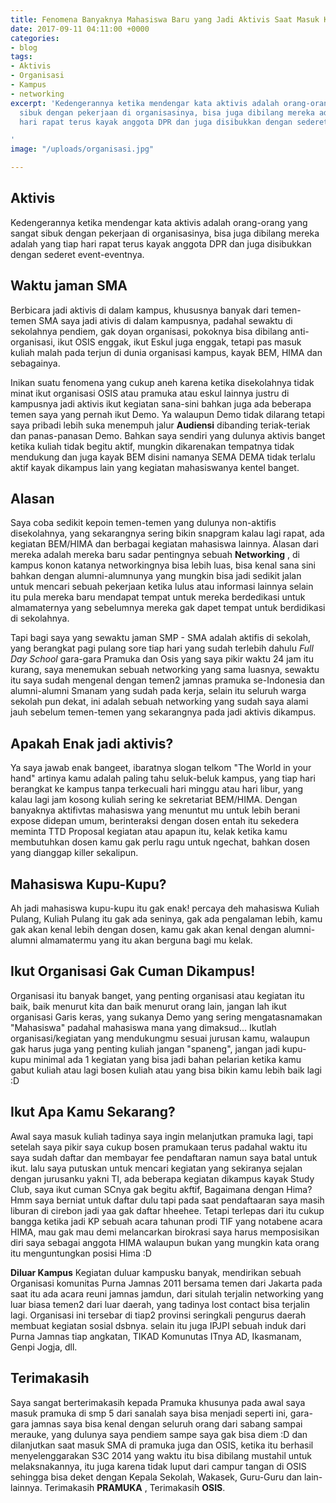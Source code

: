 ```yaml
---
title: Fenomena Banyaknya Mahasiswa Baru yang Jadi Aktivis Saat Masuk Kuliah
date: 2017-09-11 04:11:00 +0000
categories:
- blog
tags:
- Aktivis
- Organisasi
- Kampus
- networking
excerpt: 'Kedengerannya ketika mendengar kata aktivis adalah orang-orang yang sangat
  sibuk dengan pekerjaan di organisasinya, bisa juga dibilang mereka adalah yang tiap
  hari rapat terus kayak anggota DPR dan juga disibukkan dengan sederet event-eventnya.

'
image: "/uploads/organisasi.jpg"

---
```

## **Aktivis**
Kedengerannya ketika mendengar kata aktivis adalah orang-orang yang sangat sibuk dengan pekerjaan di organisasinya, bisa juga dibilang mereka adalah yang tiap hari rapat terus kayak anggota DPR dan juga disibukkan dengan sederet event-eventnya.

## **Waktu jaman SMA**
Berbicara jadi aktivis di dalam kampus, khususnya banyak dari temen-temen SMA saya jadi ativis di dalam kampusnya, padahal sewaktu di sekolahnya pendiem, gak doyan organisasi, pokoknya bisa dibilang anti-organisasi, ikut OSIS enggak, ikut Eskul juga enggak, tetapi pas masuk kuliah malah pada terjun di dunia organisasi kampus, kayak BEM, HIMA dan sebagainya. 

Inikan suatu fenomena yang cukup aneh karena ketika disekolahnya tidak minat ikut organisasi OSIS atau pramuka atau eskul lainnya justru di kampusnya jadi aktivis ikut kegiatan sana-sini bahkan juga ada beberapa temen saya yang pernah ikut Demo. Ya walaupun Demo tidak dilarang tetapi saya pribadi lebih suka menempuh jalur **Audiensi** dibanding teriak-teriak dan panas-panasan Demo. Bahkan saya sendiri yang dulunya aktivis banget ketika kuliah tidak begitu aktif, mungkin dikarenakan tempatnya tidak mendukung dan juga kayak BEM disini namanya SEMA DEMA tidak terlalu aktif kayak dikampus lain yang kegiatan mahasiswanya kentel banget.

## **Alasan**
Saya coba sedikit kepoin temen-temen yang dulunya non-aktifis disekolahnya, yang sekarangnya sering bikin snapgram kalau lagi rapat, ada kegiatan BEM/HIMA dan berbagai kegiatan mahasiswa lainnya.  Alasan dari mereka adalah mereka baru sadar pentingnya sebuah **Networking** , di kampus konon katanya networkingnya bisa lebih luas, bisa kenal sana sini bahkan dengan alumni-alumnunya yang mungkin bisa jadi sedikit jalan untuk mencari sebuah pekerjaan ketika lulus atau informasi lainnya selain itu pula mereka baru mendapat tempat untuk mereka berdedikasi untuk almamaternya yang sebelumnya mereka gak dapet tempat untuk berdidikasi di sekolahnya.

Tapi bagi saya yang sewaktu jaman SMP - SMA adalah aktifis di sekolah, yang berangkat pagi pulang sore tiap hari yang sudah terlebih dahulu *Full Day School* gara-gara Pramuka dan Osis yang saya pikir waktu 24 jam itu kurang, saya menemukan sebuah networking yang sama luasnya, sewaktu itu saya sudah mengenal dengan temen2 jamnas pramuka se-Indonesia dan alumni-alumni Smanam yang sudah pada kerja, selain itu seluruh warga sekolah pun dekat, ini adalah sebuah networking yang sudah saya alami jauh sebelum temen-temen yang sekarangnya pada jadi aktivis dikampus. 

## **Apakah Enak jadi aktivis?**
Ya saya jawab enak bangeet, ibaratnya slogan telkom "The World in your hand" artinya kamu adalah paling tahu seluk-beluk kampus, yang tiap hari berangkat ke kampus tanpa terkecuali hari minggu atau hari libur, yang kalau lagi jam kosong kuliah sering ke sekretariat BEM/HIMA. Dengan banyaknya aktifivtas mahasiswa yang menuntut mu untuk lebih berani expose didepan umum, berinteraksi dengan dosen entah itu sekedera meminta TTD Proposal kegiatan atau apapun itu, kelak ketika kamu membutuhkan dosen kamu gak perlu ragu untuk ngechat, bahkan dosen yang dianggap killer sekalipun.

## **Mahasiswa Kupu-Kupu?**
Ah jadi mahasiswa kupu-kupu itu gak enak! percaya deh mahasiswa Kuliah Pulang, Kuliah Pulang itu gak ada seninya, gak ada pengalaman lebih, kamu gak akan kenal lebih dengan dosen, kamu gak akan kenal dengan alumni-alumni almamatermu yang itu akan berguna bagi mu kelak. 

## **Ikut Organisasi Gak Cuman Dikampus!** 
Organisasi itu banyak banget, yang penting organisasi atau kegiatan itu baik, baik menurut kita dan baik menurut orang lain, jangan lah ikut organisasi Garis keras, yang sukanya Demo yang sering mengatasnamakan "Mahasiswa" padahal mahasiswa mana yang dimaksud... 
Ikutlah organisasi/kegiatan yang mendukungmu sesuai jurusan kamu, walaupun gak harus juga yang penting kuliah jangan "spaneng", jangan jadi kupu-kupu minimal ada 1 kegiatan yang bisa jadi bahan pelarian ketika kamu gabut kuliah atau lagi bosen kuliah atau yang bisa bikin kamu lebih baik lagi :D 

## **Ikut Apa Kamu Sekarang?**
Awal saya masuk kuliah tadinya saya ingin melanjutkan pramuka lagi, tapi setelah saya pikir saya cukup bosen pramukaan terus padahal waktu itu saya sudah daftar dan membayar fee pendaftaran namun saya batal untuk ikut. lalu saya putuskan untuk mencari kegiatan yang sekiranya sejalan dengan jurusanku yakni TI, ada beberapa kegiatan dikampus kayak Study Club, saya ikut cuman SCnya gak begitu akftif, Bagaimana dengan Hima? Hmm saya berniat untuk daftar dulu tapi pada saat pendaftaaran saya masih liburan di cirebon jadi yaa gak daftar hheehee. Tetapi terlepas dari itu cukup bangga ketika jadi KP sebuah acara tahunan prodi TIF yang notabene acara HIMA, mau gak mau demi melancarkan birokrasi saya harus memposisikan diri saya sebagai anggota HIMA walaupun bukan yang mungkin kata orang itu menguntungkan posisi Hima :D

**Diluar Kampus**
Kegiatan duluar kampusku banyak, mendirikan sebuah Organisasi komunitas Purna Jamnas 2011 bersama temen dari Jakarta pada saat itu ada acara reuni jamnas jamdun, dari situlah terjalin networking yang luar biasa temen2 dari luar daerah, yang tadinya lost contact bisa terjalin lagi. Organisasi ini tersebar di tiap2 provinsi seringkali pengurus daerah membuat kegiatan sosial dsbnya. selain itu juga IPJPI sebuah induk dari Purna Jamnas tiap angkatan, TIKAD Komunutas ITnya AD, Ikasmanam, Genpi Jogja, dll.

## **Terimakasih**
Saya sangat berterimakasih kepada Pramuka khusunya pada awal saya masuk pramuka di smp 5 dari sanalah saya bisa menjadi seperti ini, gara-gara jamnas saya bisa kenal dengan seluruh orang dari sabang sampai merauke, yang dulunya saya pendiem sampe saya gak bisa diem :D dan dilanjutkan saat masuk SMA di pramuka juga dan OSIS, ketika itu berhasil menyelenggarakan S3C 2014 yang waktu itu bisa dibilang mustahil untuk melaksnakannya, itu juga karena tidak luput dari campur tangan di OSIS sehingga bisa deket dengan Kepala Sekolah, Wakasek, Guru-Guru dan lain-lainnya. Terimakasih **PRAMUKA** , Terimakasih **OSIS**.